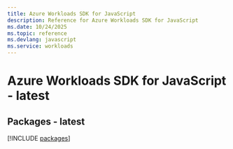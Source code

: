 ```yaml
---
title: Azure Workloads SDK for JavaScript
description: Reference for Azure Workloads SDK for JavaScript
ms.date: 10/24/2025
ms.topic: reference
ms.devlang: javascript
ms.service: workloads
---
```

# Azure Workloads SDK for JavaScript - latest
## Packages - latest
[!INCLUDE [packages](workloads-index.md)]
